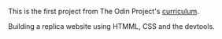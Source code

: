 This is the first project from The Odin Project's [curriculum](http://www.theodinproject.com/courses/web-development-101/lessons/html-css).

Building a replica website using HTMML, CSS and the devtools.